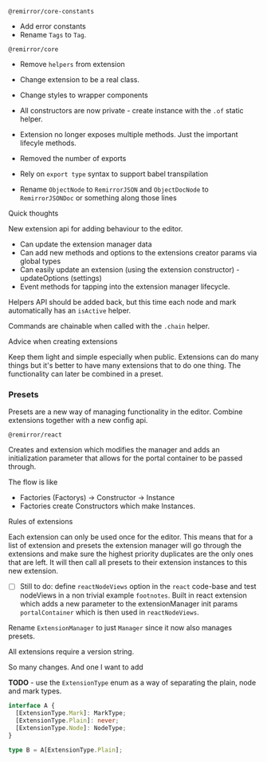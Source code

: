 `@remirror/core-constants`

- Add error constants
- Rename `Tags` to `Tag`.

`@remirror/core`

- Remove `helpers` from extension
- Change extension to be a real class.
- Change styles to wrapper components
- All constructors are now private - create instance with the `.of` static helper.
- Extension no longer exposes multiple methods. Just the important lifecyle methods.
- Removed the number of exports
- Rely on `export type` syntax to support babel transpilation

- Rename `ObjectNode` to `RemirrorJSON` and `ObjectDocNode` to `RemirrorJSONDoc` or something along
  those lines

Quick thoughts

New extension api for adding behaviour to the editor.

- Can update the extension manager data
- Can add new methods and options to the extensions creator params via global types
- Can easily update an extension (using the extension constructor) - updateOptions (settings)
- Event methods for tapping into the extension manager lifecycle.

Helpers API should be added back, but this time each node and mark automatically has an `isActive`
helper.

Commands are chainable when called with the `.chain` helper.

Advice when creating extensions

Keep them light and simple especially when public. Extensions can do many things but it's better to
have many extensions that to do one thing. The functionality can later be combined in a preset.

### Presets

Presets are a new way of managing functionality in the editor. Combine extensions together with a
new config api.

`@remirror/react`

Creates and extension which modifies the manager and adds an initialization parameter that allows
for the portal container to be passed through.

The flow is like

- Factories (Factorys) -> Constructor -> Instance
- Factories create Constructors which make Instances.

Rules of extensions

Each extension can only be used once for the editor. This means that for a list of extension and
presets the extension manager will go through the extensions and make sure the highest priority
duplicates are the only ones that are left. It will then call all presets to their extension
instances to this new extension.

- [ ] Still to do: define `reactNodeViews` option in the `react` code-base and test nodeViews in a
      non trivial example `footnotes`. Built in react extension which adds a new parameter to the
      extensionManager init params `portalContainer` which is then used in `reactNodeViews`.

Rename `ExtensionManager` to just `Manager` since it now also manages presets.

All extensions require a version string.

So many changes. And one I want to add

**TODO** - use the `ExtensionType` enum as a way of separating the plain, node and mark types.

```ts
interface A {
  [ExtensionType.Mark]: MarkType;
  [ExtensionType.Plain]: never;
  [ExtensionType.Node]: NodeType;
}

type B = A[ExtensionType.Plain];
```
